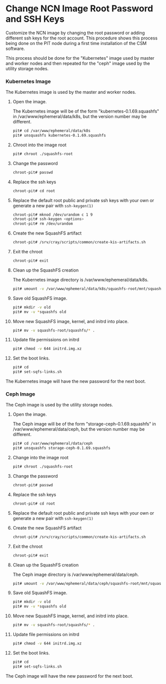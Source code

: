# Change NCN Image Root Password and SSH Keys

Customize the NCN image by changing the root password or adding different ssh keys for the root account.
This procedure shows this process being done on the PIT node during a first time installation of the CSM
software.

This process should be done for the "Kubernetes" image used by master and worker nodes and then repeated for the "ceph" image used by the utility storage nodes.

### Kubernetes Image

The Kubernetes image is used by the master and worker nodes.

1. Open the image.

   The Kubernetes image will be of the form "kubernetes-0.1.69.squashfs" in /var/www/ephemeral/data/k8s, but the version number may be different.

   ```bash
   pit# cd /var/www/ephemeral/data/k8s
   pit# unsquashfs kubernetes-0.1.69.squashfs
   ```
1. Chroot into the image root

   ```bash
   pit# chroot ./squashfs-root
   ```

1. Change the password

   ```bash
   chroot-pit# passwd
   ```

1. Replace the ssh keys

   ```bash
   chroot-pit# cd root
   ```

1. Replace the default root public and private ssh keys with your own or generate a new pair with `ssh-keygen(1)`

   ```bash
   chroot-pit# mknod /dev/urandom c 1 9
   chroot-pit# ssh-keygen <options>
   chroot-pit# rm /dev/urandom
   ```

1. Create the new SquashFS artifact

   ```bash
   chroot-pit# /srv/cray/scripts/common/create-kis-artifacts.sh
   ```

1. Exit the chroot

   ```bash
   chroot-pit# exit
   ```

1. Clean up the SquashFS creation

   The Kubernetes image directory is /var/www/ephemeral/data/k8s.

   ```bash
   pit# umount -v /var/www/ephemeral/data/k8s/squashfs-root/mnt/squashfs
   ```

1. Save old SquashFS image.

   ```bash
   pit# mkdir -v old
   pit# mv -v *squashfs old
   ```

1. Move new SquashFS image, kernel, and initrd into place.

   ```bash
   pit# mv -v squashfs-root/squashfs/* .
   ```

1. Update file permissions on initrd

   ```bash
   pit# chmod -v 644 initrd.img.xz
   ```

1. Set the boot links.

   ```bash
   pit# cd
   pit# set-sqfs-links.sh
   ```

The Kubernetes image will have the new password for the next boot.

### Ceph Image

The Ceph image is used by the utility storage nodes.

1. Open the image.

   The Ceph image will be of the form "storage-ceph-0.1.69.squashfs" in /var/www/ephemeral/data/ceph, but the version number may be different.

   ```bash
   pit# cd /var/www/ephemeral/data/ceph
   pit# unsquashfs storage-ceph-0.1.69.squashfs
   ```

1. Change into the image root

   ```bash
   pit# chroot ./squashfs-root
   ```

1. Change the password

   ```bash
   chroot-pit# passwd
   ```

1. Replace the ssh keys

   ```bash
   chroot-pit# cd root
   ```

1. Replace the default root public and private ssh keys with your own or generate a new pair with `ssh-keygen(1)`

1. Create the new SquashFS artifact

   ```bash
   chroot-pit# /srv/cray/scripts/common/create-kis-artifacts.sh
   ```

1. Exit the chroot

   ```bash
   chroot-pit# exit
   ```

1. Clean up the SquashFS creation

   The Ceph image directory is /var/www/ephemeral/data/ceph.

   ```bash
   pit# umount -v /var/www/ephemeral/data/ceph/squashfs-root/mnt/squashfs
   ```

1. Save old SquashFS image.

   ```bash
   pit# mkdir -v old
   pit# mv -v *squashfs old
   ```

1. Move new SquashFS image, kernel, and initrd into place.

   ```bash
   pit# mv -v squashfs-root/squashfs/* .
   ```

1. Update file permissions on initrd

   ```bash
   pit# chmod -v 644 initrd.img.xz
   ```

1. Set the boot links.

   ```bash
   pit# cd
   pit# set-sqfs-links.sh
   ```

The Ceph image will have the new password for the next boot.
